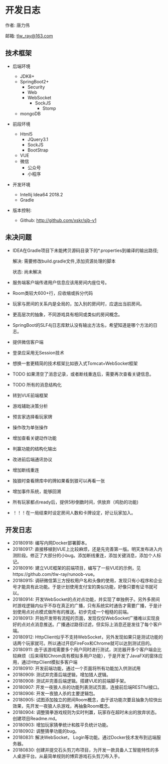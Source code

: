 # 开发日志

作者: 唐力伟

邮箱: tlw_ray@163.com

## 技术框架

* 后端环境
    - JDK8+
    - SpringBoot2+
        - Security
        - Web
        - WebSocket
            - SockJS
                - Stomp
    - mongoDB
* 前段环境
    - Html5
        - JQuery3.1
        - SockJS
        - BootStrap
    - VUE
    - 微信
        - 公众号
        - 小程序
* 开发环境
    - Intellij Idea64 2018.2
    - Gradle
    
* 版本控制:
    - Github: http://github.com/xskr/sjb-v1
    
## 未决问题

- IDEA在Gradle项目下未能拷贝源码目录下的*.properties到编译的输出路径;

  解决: 需要修改build.gradle文件,添加资源处理的脚本
  
  状态: 尚未解决
  
- 服务端客户端传递用户信息应该用房间内座位号。

- Room类较大600+行，应收缩或拆分代码

- 玩家与房间的关系内是全局的，加入别的房间时，应退出当前房间。

- 更高层次的抽象，不同游戏具有相同或类似的房间概念。

- SpringBoot的SLF4j日志库默认没有输出方法名，希望知道是哪个方法的日志。

- 提供微信客户端

- 登录应采用无Session技术

- 想换一套更精简的技术框架比如嵌入式Tomcat+WebSocket框架

- TODO 如果清空了消息记录，或者断线重连后，需要再次查看关键信息。
- TODO 所有的消息结构化
- 转到VUE前端框架
- 游戏辅助决策分析
- 预言家选择看玩家牌
- 操作改为单张操作
- 增加查看关键动作功能
- 判赢功能的结构化输出
- 改进前后端通讯协议
- 增加断线重连
- 独狼时查看牌库中的牌如果看到狼可以再看一张
- 增加事件系统，能够回溯
- 所有玩家都点ready后，提供5秒倒数时间，供放弃（鸡肋的功能)
- ！！！在一局结束时设定房间人数和卡牌设定，好让玩家加入。
## 开发日志

* 20180918: 编写内网Docker部署脚本。
* 20180917: 直接移植到VUE上比较麻烦，还是先完善第一版。明天发布进入内测阶段。修正了大部分的小bug。添加断线重连，添加关键消息，添加个人标记。
* 20180916: 建立VUE框架的前端项目，编写了一些VUE的示例，见https://github.com/tlw-ray/runoob-vue。
* 20180915: 调研微信第三方授权用户名和头像的使用，发现只有小程序和企业号才能具有此功能。于是计划使用支付宝的类似功能，好像只要有证书就可以。
* 20180914: 开发WebSocket的点对点功能，并实现了单独例子。另外多房间时游戏逻辑内似乎不存在真正的广播，只有系统实时通告才需要广播，于是计划使用点对点模式做所有的推送。初步完成一个粗糙的前端。
* 20180913: 开始开发带有流程的页面，发现仅仅WebSocket广播难以实现良好的点对点消息推送。广播通过路径过滤，但实际上消息还是发往了每个客户端。
* 20180912: HttpClient似乎不支持WebSocket，另外发现如果只是测试功能的话两个玩家就可。所以通过开启FireFox和Chrome就可以达到测试目的。
* 20180911: 由于该游戏需要多个用户同时进行测试，浏览器开多个客户端会比较麻烦（后来得知Chrom具有模拟多用户功能），于是开发了JavaFX的窗体应用，通过HttpClient模拟多客户端
* 20180910: 开发前端功能，通过一个页面将所有功能加入供测试用
* 20180909: 测试并完善后端逻辑，增加猎人逻辑。
* 20180908: 测试并完善后端逻辑。搭建VUE的前端脚手架。
* 20180907: 开发一夜狼人杀的功能列表测试页面，连接前后端RESTful接口。        
* 20180906: 开发一夜狼人杀的主要逻辑包。
* 20180905: 试图添加独立的房间Room概念，由于该功能次要且抽象为较快出效果，先开发一夜狼人杀游戏，再抽象Room概念。
* 20180904: 调整猜拳游戏规则为实时判赢，玩家存在超时未出的放弃状态。创建项目Readme.md。
* 20180903: 增加玩家猜拳统计和胜平负统计功能。
* 20180902: 调整猜拳功能的bug。
* 20180831: 解决WebSocket， Login等功能。通过Docker技术发布到远端服务器。
* 20180830: 创建并提交石头剪刀布项目，为开发一款具备人工智能特性的多人桌游平台。从最简单规则的博弈游戏石头剪刀布入手。
